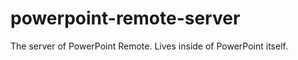 powerpoint-remote-server
========================

The server of PowerPoint Remote. Lives inside of PowerPoint itself.

